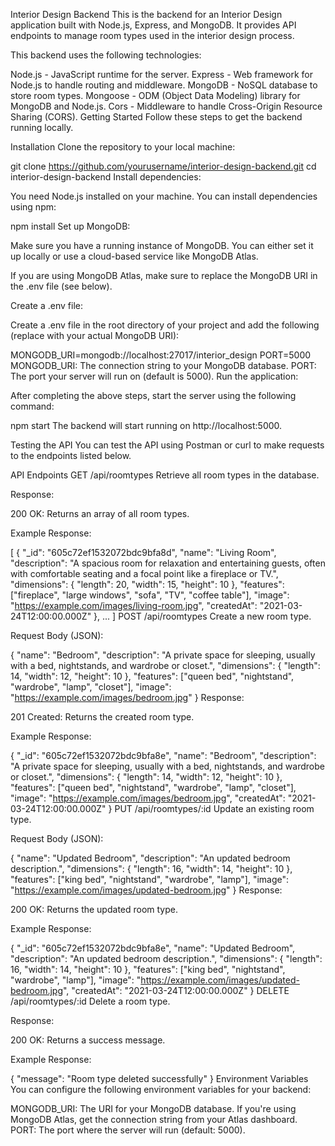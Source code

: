 Interior Design Backend
This is the backend for an Interior Design application built with Node.js, Express, and MongoDB. It provides API endpoints to manage room types used in the interior design process.


This backend uses the following technologies:

Node.js - JavaScript runtime for the server.
Express - Web framework for Node.js to handle routing and middleware.
MongoDB - NoSQL database to store room types.
Mongoose - ODM (Object Data Modeling) library for MongoDB and Node.js.
Cors - Middleware to handle Cross-Origin Resource Sharing (CORS).
Getting Started
Follow these steps to get the backend running locally.

Installation
Clone the repository to your local machine:


git clone https://github.com/yourusername/interior-design-backend.git
cd interior-design-backend
Install dependencies:

You need Node.js installed on your machine. You can install dependencies using npm:


npm install
Set up MongoDB:

Make sure you have a running instance of MongoDB. You can either set it up locally or use a cloud-based service like MongoDB Atlas.

If you are using MongoDB Atlas, make sure to replace the MongoDB URI in the .env file (see below).

Create a .env file:

Create a .env file in the root directory of your project and add the following (replace with your actual MongoDB URI):


MONGODB_URI=mongodb://localhost:27017/interior_design
PORT=5000
MONGODB_URI: The connection string to your MongoDB database.
PORT: The port your server will run on (default is 5000).
Run the application:

After completing the above steps, start the server using the following command:


npm start
The backend will start running on http://localhost:5000.

Testing the API
You can test the API using Postman or curl to make requests to the endpoints listed below.

API Endpoints
GET /api/roomtypes
Retrieve all room types in the database.

Response:

200 OK: Returns an array of all room types.

Example Response:


[
  {
    "_id": "605c72ef1532072bdc9bfa8d",
    "name": "Living Room",
    "description": "A spacious room for relaxation and entertaining guests, often with comfortable seating and a focal point like a fireplace or TV.",
    "dimensions": { "length": 20, "width": 15, "height": 10 },
    "features": ["fireplace", "large windows", "sofa", "TV", "coffee table"],
    "image": "https://example.com/images/living-room.jpg",
    "createdAt": "2021-03-24T12:00:00.000Z"
  },
  ...
]
POST /api/roomtypes
Create a new room type.

Request Body (JSON):


{
  "name": "Bedroom",
  "description": "A private space for sleeping, usually with a bed, nightstands, and wardrobe or closet.",
  "dimensions": { "length": 14, "width": 12, "height": 10 },
  "features": ["queen bed", "nightstand", "wardrobe", "lamp", "closet"],
  "image": "https://example.com/images/bedroom.jpg"
}
Response:

201 Created: Returns the created room type.

Example Response:


{
  "_id": "605c72ef1532072bdc9bfa8e",
  "name": "Bedroom",
  "description": "A private space for sleeping, usually with a bed, nightstands, and wardrobe or closet.",
  "dimensions": { "length": 14, "width": 12, "height": 10 },
  "features": ["queen bed", "nightstand", "wardrobe", "lamp", "closet"],
  "image": "https://example.com/images/bedroom.jpg",
  "createdAt": "2021-03-24T12:00:00.000Z"
}
PUT /api/roomtypes/:id
Update an existing room type.

Request Body (JSON):


{
  "name": "Updated Bedroom",
  "description": "An updated bedroom description.",
  "dimensions": { "length": 16, "width": 14, "height": 10 },
  "features": ["king bed", "nightstand", "wardrobe", "lamp"],
  "image": "https://example.com/images/updated-bedroom.jpg"
}
Response:

200 OK: Returns the updated room type.

Example Response:


{
  "_id": "605c72ef1532072bdc9bfa8e",
  "name": "Updated Bedroom",
  "description": "An updated bedroom description.",
  "dimensions": { "length": 16, "width": 14, "height": 10 },
  "features": ["king bed", "nightstand", "wardrobe", "lamp"],
  "image": "https://example.com/images/updated-bedroom.jpg",
  "createdAt": "2021-03-24T12:00:00.000Z"
}
DELETE /api/roomtypes/:id
Delete a room type.

Response:

200 OK: Returns a success message.

Example Response:


{
  "message": "Room type deleted successfully"
}
Environment Variables
You can configure the following environment variables for your backend:

MONGODB_URI: The URI for your MongoDB database. If you're using MongoDB Atlas, get the connection string from your Atlas dashboard.
PORT: The port where the server will run (default: 5000).
